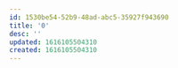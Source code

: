 ```yaml
---
id: 1530be54-52b9-48ad-abc5-35927f943690
title: '0'
desc: ''
updated: 1616105504310
created: 1616105504310
---
```


